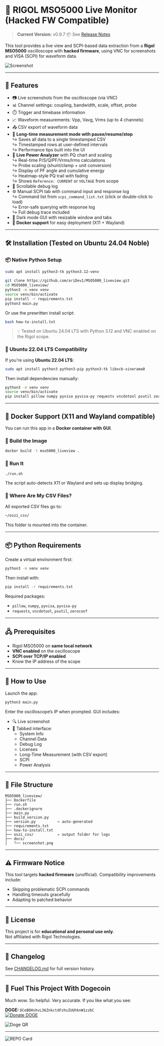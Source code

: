 # 🧠 RIGOL MSO5000 Live Monitor (Hacked FW Compatible)

> **Current Version:** v0.9.7
> 📦 See [Release Notes](https://github.com/ariDev1/MSO5000_liveview/releases/tag/v0.9.7)

This tool provides a live view and SCPI-based data extraction from a **Rigol MSO5000** oscilloscope with **hacked firmware**, using VNC for screenshots and VISA (SCPI) for waveform data.

![Screenshot](docs/screenshot.png)

---

## 🧩 Features

- 📷 Live screenshots from the oscilloscope (via VNC)
- 📊 Channel settings: coupling, bandwidth, scale, offset, probe
- ⏱️ Trigger and timebase information
- 📈 Waveform measurements: Vpp, Vavg, Vrms (up to 4 channels)
- 📤 CSV export of waveform data
- 🧪 **Long-time measurement mode with pause/resume/stop**  
  ↪️ Saves all data to a single timestamped CSV  
  ↪️ Timestamped rows at user-defined intervals  
  ↪️ Performance tips built into the UI
- 🧠 **Live Power Analyzer** with PQ chart and scaling  
  ↪️ Real-time P/S/Q/PF/Vrms/Irms calculations  
  ↪️ Probe scaling (shunt/clamp + unit conversion)  
  ↪️ Display of PF angle and cumulative energy  
  ↪️ Heatmap-style PQ trail with fading  
  ↪️ Shows `Reference: CURRENT` or `VOLTAGE` from scope
- 🐞 Scrollable debug log
- ⚙️ Manual SCPI tab with command input and response log  
  ↪️ Command list from `scpi_command_list.txt` (click or double-click to load)  
  ↪️ Error-safe querying with response log  
  ↪️ Full debug trace included
- 🌙 Dark mode GUI with resizable window and tabs
- 🐳 **Docker support** for easy deployment (X11 + Wayland)

---

## 🛠️ Installation (Tested on Ubuntu 24.04 Noble)

### 📦 Native Python Setup

```bash
sudo apt install python3-tk python3.12-venv

git clone https://github.com/ariDev1/MSO5000_liveview.git
cd MSO5000_liveview/
python3 -m venv venv
source venv/bin/activate
pip install -r requirements.txt
python3 main.py
```

Or use the prewritten install script:

```bash
bash how-to-install.txt
```

> 💡 Tested on Ubuntu 24.04 LTS with Python 3.12 and VNC enabled on the Rigol scope.

### 🧓 Ubuntu 22.04 LTS Compatibility

If you're using **Ubuntu 22.04 LTS**:

```bash
sudo apt install python3 python3-pip python3-tk libxcb-xinerama0
```

Then install dependencies manually:

```bash
python3 -m venv venv
source venv/bin/activate
pip install pillow numpy pyvisa pyvisa-py requests vncdotool psutil zeroconf
```

---

## 🐳 Docker Support (X11 and Wayland compatible)

You can run this app in a **Docker container with GUI**.

### 🔧 Build the Image

```bash
docker build -t mso5000_liveview .
```

### 🚀 Run It

```bash
./run.sh
```

The script auto-detects X11 or Wayland and sets up display bridging.

### 📁 Where Are My CSV Files?

All exported CSV files go to:

```bash
~/oszi_csv/
```

This folder is mounted into the container.

---

## 📦 Python Requirements

Create a virtual environment first:

```bash
python3 -m venv venv
```
Then install with:

```bash
pip install -r requirements.txt
```

Required packages:
- `pillow`, `numpy`, `pyvisa`, `pyvisa-py`
- `requests`, `vncdotool`, `psutil`, `zeroconf`

---

## 🖧 Prerequisites

- Rigol MSO5000 on **same local network**
- **VNC enabled** on the oscilloscope
- **SCPI over TCP/IP enabled**
- Know the IP address of the scope

---

## 🚀 How to Use

Launch the app:

```bash
python3 main.py
```

Enter the oscilloscope’s IP when prompted. GUI includes:

- 🔍 Live screenshot
- 📂 Tabbed interface:
  - System Info
  - Channel Data
  - Debug Log
  - Licenses
  - Long-Time Measurement (with CSV export)
  - SCPI
  - Power Analysis

---

## 📁 File Structure

```
MSO5000_liveview/
├── Dockerfile
├── run.sh
├── .dockerignore
├── main.py
├── build_version.py
├── version.py          ← auto-generated
├── requirements.txt
├── how-to-install.txt
├── oszi_csv/           ← output folder for logs
├── docs/
│   └── screenshot.png
```

---

## ⚠️ Firmware Notice

This tool targets **hacked firmware** (unofficial). Compatibility improvements include:

- Skipping problematic SCPI commands
- Handling timeouts gracefully
- Adapting to patched behavior

---

## 📃 License

This project is for **educational and personal use only**.  
Not affiliated with Rigol Technologies.

---

## 📖 Changelog

See [CHANGELOG.md](CHANGELOG.md) for full version history.

---
## 🐶 Fuel This Project With Dogecoin

Much wow. So helpful. Very accurate. If you like what you see:

**DOGE:** `DCeBDHshvL36ZnkctdFzhsZUUhknW1zzbC`  
[![Donate DOGE](https://img.shields.io/badge/-Donate%20in%20DOGE-yellow?logo=dogecoin)](dogecoin:DCeBDHshvL36ZnkctdFzhsZUUhknW1zzbC)

![Doge QR](https://api.qrserver.com/v1/create-qr-code/?size=160x160&data=dogecoin:DCeBDHshvL36ZnkctdFzhsZUUhknW1zzbC)

---

![REPO Card](docs/mso5000_repo_card2.png)
